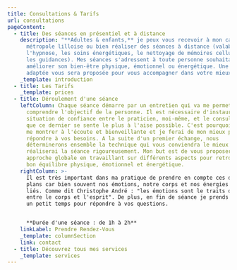 ```yaml
---
title: Consultations & Tarifs
url: consultations
pageContent:
  - title: Des séances en présentiel et à distance
    description: "**Adultes & enfants,** je peux vous recevoir à mon cabinet dans la
      métropole lilloise ou bien réaliser des séances à distance (valable pour
      l'hypnose, les soins énergétiques, le nettoyage de mémoires cellulaires et
      les guidances). Mes séances s'adressent à toute personne souhaitant
      améliorer son bien-être physique, émotionnel ou énergétique. Une réponse
      adaptée vous sera proposée pour vous accompagner dans votre mieux-être."
    _template: introduction
  - title: Les Tarifs
    _template: prices
  - title: Déroulement d'une séance
    leftColumn: Chaque séance démarre par un entretien qui va me permettre de
      comprendre l'objectif de la personne. Il est nécessaire d'instaurer une
      situation de confiance entre le praticien, moi-même, et le consultant pour
      que ce dernier se sente le plus à l'aise possible. C'est pourquoi je sais
      me montrer à l'écoute et bienveillante et je ferai de mon mieux pour
      répondre à vos besoins. A la suite d'un premier échange, nous
      déterminerons ensemble la technique qui vous conviendra le mieux et je
      réaliserai la séance rigoureusement. Mon but est de vous proposer une
      approche globale en travaillant sur différents aspects pour retrouver un
      bon équilibre physique, émotionnel et énergétique.
    rightColumn: >-
      Il est très important dans ma pratique de prendre en compte ces différents
      plans car bien souvent nos émotions, notre corps et nos énergies sont
      liés. Comme dit Christophe André : "les émotions sont le traits d'union
      entre le corps et l'esprit". De plus, en fin de séance je prends toujours
      un petit temps pour répondre à vos questions.


      **Durée d'une séance : de 1h à 2h**
    linkLabel: Prendre Rendez-Vous
    _template: columnSection
    link: contact
  - title: Découvrez tous mes services
    _template: services
---
```

